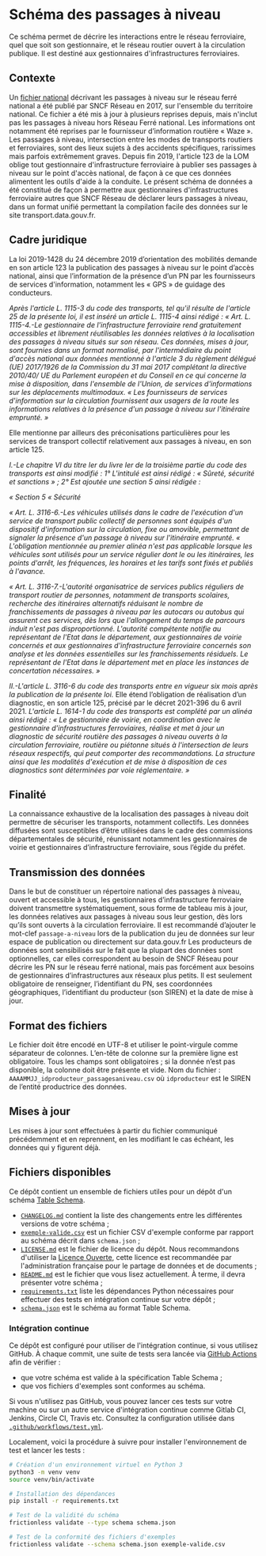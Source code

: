
# Schéma des passages à niveau

Ce schéma permet de décrire les interactions entre le réseau ferroviaire, quel que soit son gestionnaire, et le réseau routier ouvert à la circulation publique.
Il est destiné aux gestionnaires d'infrastructures ferroviaires.

## Contexte

Un [fichier national](https://www.data.gouv.fr/fr/datasets/liste-des-passages-a-niveau/) décrivant les passages à niveau sur le réseau ferré national a été publié par SNCF Réseau en 2017, sur l'ensemble du territoire national.
Ce fichier a été mis à jour à plusieurs reprises depuis, mais n'inclut pas les passages à niveau hors Réseau Ferré national. Les informations ont notamment été reprises par le fournisseur d’information routière « Waze ».
Les passages à niveau, intersection entre les modes de transports routiers et ferroviaires, sont des lieux sujets à des accidents spécifiques, rarissimes mais parfois extrêmement graves. Depuis fin 2019, l'article 123 de la LOM oblige tout gestionnaire d'infrastructure ferroviaire à publier ses passages à niveau sur le point d'accès national, de façon à ce que ces données alimentent les outils d'aide à la conduite.
Le présent schéma de données a été constitué de façon à permettre aux gestionnaires d'infrastructures ferroviaire autres que SNCF Réseau de déclarer leurs passages à niveau, dans un format unifié permettant la compilation facile des données sur le site transport.data.gouv.fr.

## Cadre juridique
La loi 2019-1428 du 24 décembre 2019 d’orientation des mobilités demande en son article 123 la publication des passages à niveau sur le point d’accès national, ainsi que l’information de la présence d’un PN par les fournisseurs de services d'information, notamment les « GPS » de guidage des conducteurs.

*Après l'article L. 1115-3 du code des transports, tel qu'il résulte de l'article 25 de la présente loi, il est inséré un article L. 1115-4 ainsi rédigé :
« Art. L. 1115-4.-Le gestionnaire de l'infrastructure ferroviaire rend gratuitement accessibles et librement réutilisables les données relatives à la localisation des passages à niveau situés sur son réseau. Ces données, mises à jour, sont fournies dans un format normalisé, par l'intermédiaire du point d'accès national aux données mentionné à l'article 3 du règlement délégué (UE) 2017/1926 de la Commission du 31 mai 2017 complétant la directive 2010/40/ UE du Parlement européen et du Conseil en ce qui concerne la mise à disposition, dans l'ensemble de l'Union, de services d'informations sur les déplacements multimodaux.
« Les fournisseurs de services d'information sur la circulation fournissent aux usagers de la route les informations relatives à la présence d'un passage à niveau sur l'itinéraire emprunté. »*

Elle mentionne par ailleurs des préconisations particulières pour les services de transport collectif relativement aux passages à niveau, en son article 125.

*I.-Le chapitre VI du titre Ier du livre Ier de la troisième partie du code des transports est ainsi modifié : 
1° L'intitulé est ainsi rédigé : « Sûreté, sécurité et sanctions » ; 
2° Est ajoutée une section 5 ainsi rédigée :*

*« Section 5 
« Sécurité* 

*« Art. L. 3116-6.-Les véhicules utilisés dans le cadre de l'exécution d'un service de transport public collectif de personnes sont équipés d'un dispositif d'information sur la circulation, fixe ou amovible, permettant de signaler la présence d'un passage à niveau sur l'itinéraire emprunté. 
« L'obligation mentionnée au premier alinéa n'est pas applicable lorsque les véhicules sont utilisés pour un service régulier dont le ou les itinéraires, les points d'arrêt, les fréquences, les horaires et les tarifs sont fixés et publiés à l'avance.* 

*« Art. L. 3116-7.-L'autorité organisatrice de services publics réguliers de transport routier de personnes, notamment de transports scolaires, recherche des itinéraires alternatifs réduisant le nombre de franchissements de passages à niveau par les autocars ou autobus qui assurent ces services, dès lors que l'allongement du temps de parcours induit n'est pas disproportionné. L'autorité compétente notifie au représentant de l'Etat dans le département, aux gestionnaires de voirie concernés et aux gestionnaires d'infrastructure ferroviaire concernés son analyse et les données essentielles sur les franchissements résiduels. Le représentant de l'Etat dans le département met en place les instances de concertation nécessaires. »*

*II.-L'article L. 3116-6 du code des transports entre en vigueur six mois après la publication de la présente loi.*
Elle étend l’obligation de réalisation d’un diagnostic, en son article 125, précisé par le décret 2021-396 du 6 avril 2021.
*L'article L. 1614-1 du code des transports est complété par un alinéa ainsi rédigé :* 
*« Le gestionnaire de voirie, en coordination avec le gestionnaire d'infrastructures ferroviaires, réalise et met à jour un diagnostic de sécurité routière des passages à niveau ouverts à la circulation ferroviaire, routière ou piétonne situés à l'intersection de leurs réseaux respectifs, qui peut comporter des recommandations. La structure ainsi que les modalités d'exécution et de mise à disposition de ces diagnostics sont déterminées par voie réglementaire. »*

## Finalité
La connaissance exhaustive de la localisation des passages à niveau doit permettre de sécuriser les transports, notamment collectifs. 
Les données diffusées sont susceptibles d’être utilisées dans le cadre des commissions départementales de sécurité, réunissant notamment les gestionnaires de voirie et gestionnaires d’infrastructure ferroviaire, sous l’égide du préfet.

## Transmission des données
Dans le but de constituer un répertoire national des passages à niveau, ouvert et accessible à tous, les gestionnaires d’infrastructure ferroviaire doivent transmettre systématiquement, sous forme de tableau mis à jour, les données relatives aux passages à niveau sous leur gestion, dès lors qu’ils sont ouverts à la circulation ferroviaire.
Il est recommandé d’ajouter le mot-clef `passage-a-niveau` lors de la publication du jeu de données sur leur espace de publication ou directement sur data.gouv.fr
Les producteurs de données sont sensibilisés sur le fait que la plupart des données sont optionnelles, car elles correspondent au besoin de SNCF Réseau pour décrire les PN sur le réseau ferré national, mais pas forcément aux besoins de gestionnaires d’infrastructures aux réseaux plus petits. Il est seulement obligatoire de renseigner, l’identifiant du PN, ses coordonnées géographiques, l’identifiant du producteur (son SIREN) et la date de mise à jour.

## Format des fichiers
Le fichier doit être encodé en UTF-8 et utiliser le point-virgule comme séparateur de colonnes. L’en-tête de colonne sur la première ligne est obligatoire. Tous les champs sont obligatoires ; si la donnée n’est pas disponible, la colonne doit être présente et vide.
Nom du fichier : `AAAAMMJJ_idproducteur_passagesaniveau.csv` où `idproducteur` est le SIREN de l’entité productrice des données.

## Mises à jour
Les mises à jour sont effectuées à partir du fichier communiqué précédemment et en reprennent, en les modifiant le cas échéant, les données qui y figurent déjà.

## Fichiers disponibles

Ce dépôt contient un ensemble de fichiers utiles pour un dépôt d'un schéma [Table Schema](https://specs.frictionlessdata.io/table-schema/).

- [`CHANGELOG.md`](CHANGELOG.md) contient la liste des changements entre les différentes versions de votre schéma ;
- [`exemple-valide.csv`](exemple-valide.csv) est un fichier CSV d'exemple conforme par rapport au schéma décrit dans `schema.json`  ;
- [`LICENSE.md`](LICENSE.md) est le fichier de licence du dépôt. Nous recommandons d'utiliser la [Licence Ouverte](https://www.etalab.gouv.fr/licence-ouverte-open-licence), cette licence est recommandée par l'administration française pour le partage de données et de documents ;
- [`README.md`](README.md) est le fichier que vous lisez actuellement. À terme, il devra présenter votre schéma ;
- [`requirements.txt`](requirements.txt) liste les dépendances Python nécessaires pour effectuer des tests en intégration continue sur votre dépôt ;
- [`schema.json`](schema.json) est le schéma au format Table Schema.

### Intégration continue

Ce dépôt est configuré pour utiliser de l'intégration continue, si vous utilisez GitHub. À chaque commit, une suite de tests sera lancée via [GitHub Actions](https://github.com/features/actions) afin de vérifier :

- que votre schéma est valide à la spécification Table Schema ;
- que vos fichiers d'exemples sont conformes au schéma.

Si vous n'utilisez pas GitHub, vous pouvez lancer ces tests sur votre machine ou sur un autre service d'intégration continue comme Gitlab CI, Jenkins, Circle CI, Travis etc. Consultez la configuration utilisée dans [`.github/workflows/test.yml`](.github/workflows/test.yml).

Localement, voici la procédure à suivre pour installer l'environnement de test et lancer les tests :

```bash
# Création d'un environnement virtuel en Python 3
python3 -m venv venv
source venv/bin/activate

# Installation des dépendances
pip install -r requirements.txt

# Test de la validité du schéma
frictionless validate --type schema schema.json

# Test de la conformité des fichiers d'exemples
frictionless validate --schema schema.json exemple-valide.csv
```
